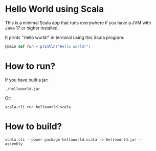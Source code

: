 # Hello World using Scala

This is a minimal Scala app that runs everywhere if you have a JVM with Java 17 or higher installed. 

It prints "Hello world!" in terminal using this Scala program:
```scala
@main def run = println("Hello world!")
```
 
# How to run?

If you have built a jar:

`./helloworld.jar`

Or:

`scala-cli run helloworld.scala`

# How to build?

`scala-cli --power package helloworld.scala -o helloworld.jar --assembly`
